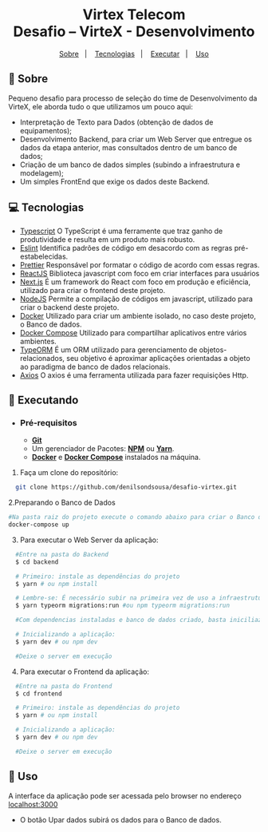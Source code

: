 <h1 align="center">
    Virtex Telecom
    <br>Desafio – VirteX - Desenvolvimento<br/>
</h1>

<p align="center">
  <a href="#notebook_with_decorative_cover-sobre">Sobre</a>&nbsp;&nbsp;&nbsp;|&nbsp;&nbsp;&nbsp;
  <a href="#computer-tecnologias">Tecnologias</a>&nbsp;&nbsp;&nbsp;|&nbsp;&nbsp;&nbsp;
  <a href="#rocket-executando">Executar</a>&nbsp;&nbsp;&nbsp;|&nbsp;&nbsp;&nbsp;
  <a href="#page_facing_up-uso">Uso</a>
</p>

## :notebook_with_decorative_cover: Sobre

Pequeno desafio para processo de seleção do time de Desenvolvimento da VirteX, ele aborda
tudo o que utilizamos um pouco aqui:
- Interpretação de Texto para Dados (obtenção de dados de equipamentos);
- Desenvolvimento Backend, para criar um Web Server que entregue os dados da etapa
anterior, mas consultados dentro de um banco de dados;
- Criação de um banco de dados simples (subindo a infraestrutura e modelagem);
- Um simples FrontEnd que exige os dados deste Backend.

## :computer: Tecnologias

- [Typescript](https://www.typescriptlang.org/)
  O TypeScript é uma ferramente que traz ganho de produtividade e resulta em um produto mais robusto.
- [Eslint](https://eslint.org/)
  Identifica padrões de código em desacordo com as regras pré-estabelecidas.
- [Prettier](https://prettier.io/)
  Responsável por formatar o código de acordo com essas regras.
- [ReactJS](https://reactjs.org/)
  Biblioteca javascript com foco em criar interfaces para usuários
- [Next.js](https://nextjs.org/)
  É um framework do React com foco em produção e eficiência, utilizado para criar o frontend deste projeto.
- [NodeJS](https://nodejs.org/)
  Permite a compilação de códigos em javascript, utilizado para criar o backend deste projeto.
- [Docker](https://www.docker.com/)
  Utilizado para criar um ambiente isolado, no caso deste projeto, o Banco de dados.
- [Docker Compose](https://docs.docker.com/compose/)
  Utilizado para compartilhar aplicativos entre vários ambientes.
- [TypeORM](https://typeorm.io/#/)
  É um ORM utilizado para gerenciamento de objetos-relacionados, seu objetivo é aproximar aplicações orientadas a objeto ao paradigma de banco de dados relacionais.
- [Axios](https://axios-http.com/docs/intro)
  O axios é uma ferramenta utilizada para fazer requisições Http.

## :rocket: Executando

- ### **Pré-requisitos**
  - **[Git](https://git-scm.com/)**
  - Um gerenciador de Pacotes: **[NPM](https://www.npmjs.com/)** ou **[Yarn](https://yarnpkg.com/)**.
  - **[Docker](https://www.docker.com/)** e **[Docker Compose](https://docs.docker.com/compose/)** instalados na máquina.

1. Faça um clone do repositório:

```sh
  git clone https://github.com/denilsondsousa/desafio-virtex.git
```
2.Preparando o Banco de Dados

```sh
#Na pasta raiz do projeto execute o comando abaixo para criar o Banco de dados no Docker
docker-compose up
```
3. Para executar o Web Server da aplicação:

```sh
  #Entre na pasta do Backend
  $ cd backend

  # Primeiro: instale as dependências do projeto
  $ yarn # ou npm install

  # Lembre-se: É necessário subir na primeira vez de uso a infraestrutura e modelagem do Banco de dados, para isso execute:
  $ yarn typeorm migrations:run #ou npm typeorm migrations:run

  #Com dependencias instaladas e banco de dados criado, basta iniciliazar a aplicação!

  # Inicializando a aplicação:
  $ yarn dev # ou npm dev

  #Deixe o server em execução
```


4. Para executar o Frontend da aplicação:

```sh
  #Entre na pasta do Frontend
  $ cd frontend

  # Primeiro: instale as dependências do projeto
  $ yarn # ou npm install

  # Inicializando a aplicação:
  $ yarn dev # ou npm dev 

  #Deixe o server em execução
```

## :page_facing_up: Uso

A interface da aplicação pode ser acessada pelo browser no endereço [localhost:3000](http://localhost:3000)

- O botão Upar dados subirá os dados para o Banco de dados.


